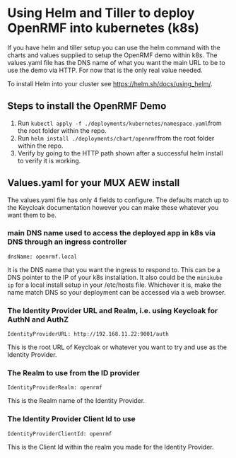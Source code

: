 # Using Helm and Tiller to deploy OpenRMF into kubernetes (k8s)

If you have helm and tiller setup you can use the helm command with the charts and values supplied
to setup the OpenRMF demo within k8s. The values.yaml file has the DNS name of what you want the 
main URL to be to use the demo via HTTP. For now that is the only real value needed. 

To install Helm into your cluster see https://helm.sh/docs/using_helm/.

## Steps to install the OpenRMF Demo

1. Run `kubectl apply -f ./deployments/kubernetes/namespace.yaml`from the root folder within the repo.
2. Run `helm install ./deployments/chart/openrmf`from the root folder within the repo.
3. Verify by going to the HTTP path shown after a successful helm install to verify it is working.

## Values.yaml for your MUX AEW install

The values.yaml file has only 4 fields to configure. The defaults match up to the Keycloak documentation however you can make these whatever you want them to be. 

### main DNS name used to access the deployed app in k8s via DNS through an ingress controller
```
dnsName: openrmf.local
```
It is the DNS name that you want the ingress to respond to. This can be a DNS pointer to the IP of your k8s installation. It also could be the `minikube ip` for a local  install setup in your /etc/hosts file. Whichever it is, make the name match DNS so your deployment can be accessed via a web browser.

### The Identity Provider URL and Realm, i.e. using Keycloak for AuthN and AuthZ
```
IdentityProviderURL: http://192.168.11.22:9001/auth
```
This is the root URL of Keycloak or whatever you want to try and use as the Identity Provider.

### The Realm to use from the ID provider
```
IdentityProviderRealm: openrmf
```
This is the Realm name of the Identity Provider.

### The Identity Provider Client Id to use
```
IdentityProviderClientId: openrmf
```
This is the Client Id within the realm you made for the Identity Provider.